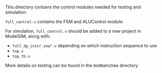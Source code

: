 This directory contains the control modules needed for testing and simulation. 

`full_control.v` contains the FSM and ALUControl module.

For simulation, `full_control.v` should be added to a new project in ModelSIM, along with:
- `full_dp_instr_seq*.v` depending on which instruction sequence to use
- `top.v`
- `top_tb.v`

More details on testing can be found in the testbenches directory
